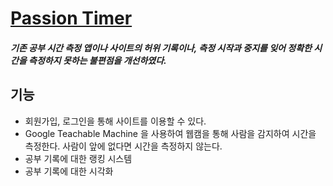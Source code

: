 # [Passion Timer](https://passion-timer.herokuapp.com/)
##### 기존 공부 시간 측정 앱이나 사이트의 허위 기록이나, 측정 시작과 중지를 잊어 정확한 시간을 측정하지 못하는 불편점을 개선하였다.
## 기능
- 회원가입, 로그인을 통해 사이트를 이용할 수 있다.
- Google Teachable Machine 을 사용하여 웹캠을 통해 사람을 감지하여 시간을 측정한다. 사람이 앞에 없다면 시간을 측정하지 않는다.
- 공부 기록에 대한 랭킹 시스템
- 공부 기록에 대한 시각화
